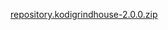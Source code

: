 [repository.kodigrindhouse-2.0.0.zip](https://github.com/gigoplast/kodigrindhouse/raw/main/zips/repository.kodigrindhouse-2.0.0.zip)
